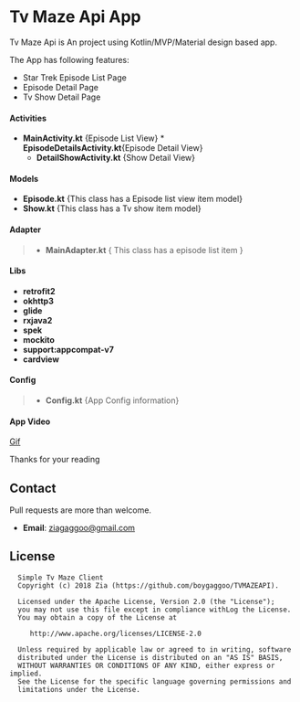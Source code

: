 
Tv Maze Api App
========================

Tv Maze Api is An project using Kotlin/MVP/Material design based app.


The App has following features:
* Star Trek Episode List Page
* Episode Detail Page
* Tv Show Detail Page


####  Activities
   * __MainActivity.kt__
        {Episode List View}
    * **EpisodeDetailsActivity.kt**{Episode Detail View}
     * **DetailShowActivity.kt**
          {Show Detail View}




#### Models

>
  * **Episode.kt**
   {This class has a Episode list view item model}
  * **Show.kt**
    {This class has a Tv show item model}



#### Adapter
>  * **MainAdapter.kt**
              { This class has a episode list item }



#### Libs
  * **retrofit2**
  * **okhttp3**
  * **glide**
  * **rxjava2**
  * **spek**
  * **mockito**
  * **support:appcompat-v7**
  * **cardview**

#### Config
> * **Config.kt**
        {App Config information}



#### App Video

[Gif](gif/ribble_demo.gif)


Thanks for your reading

## Contact

Pull requests are more than welcome.

- **Email**: ziagaggoo@gmail.com


License
--------


      Simple Tv Maze Client
      Copyright (c) 2018 Zia (https://github.com/boygaggoo/TVMAZEAPI).

      Licensed under the Apache License, Version 2.0 (the "License");
      you may not use this file except in compliance withLog the License.
      You may obtain a copy of the License at

         http://www.apache.org/licenses/LICENSE-2.0

      Unless required by applicable law or agreed to in writing, software
      distributed under the License is distributed on an "AS IS" BASIS,
      WITHOUT WARRANTIES OR CONDITIONS OF ANY KIND, either express or implied.
      See the License for the specific language governing permissions and
      limitations under the License.

